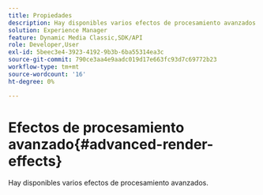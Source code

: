 ```yaml
---
title: Propiedades
description: Hay disponibles varios efectos de procesamiento avanzados.
solution: Experience Manager
feature: Dynamic Media Classic,SDK/API
role: Developer,User
exl-id: 5beec3e4-3923-4192-9b3b-6ba55314ea3c
source-git-commit: 790ce3aa4e9aadc019d17e663fc93d7c69772b23
workflow-type: tm+mt
source-wordcount: '16'
ht-degree: 0%

---
```


# Efectos de procesamiento avanzado{#advanced-render-effects}

Hay disponibles varios efectos de procesamiento avanzados.
